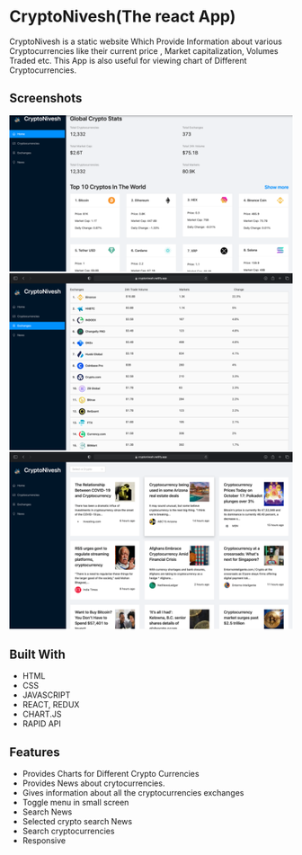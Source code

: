 
# CryptoNivesh(The react App)

CryptoNivesh is a static website Which Provide Information about
various Cryptocurrencies like their current price , Market capitalization,
Volumes Traded etc. This App is also useful for viewing chart of Different Cryptocurrencies.



## Screenshots

![App Screenshot](./ss/ss1.png)
![App Screenshot](./ss/ss2.png)
![App Screenshot](./ss/ss3.png)

  
## Built With
* HTML
* CSS
* JAVASCRIPT
* REACT, REDUX
* CHART.JS
* RAPID API


  
## Features

- Provides Charts for Different Crypto Currencies
- Provides News about crytocurrencies.
- Gives information about all the cryptocurrencies exchanges
- Toggle menu in small screen
- Search News
- Selected crypto search News
- Search cryptocurrencies
- Responsive


  